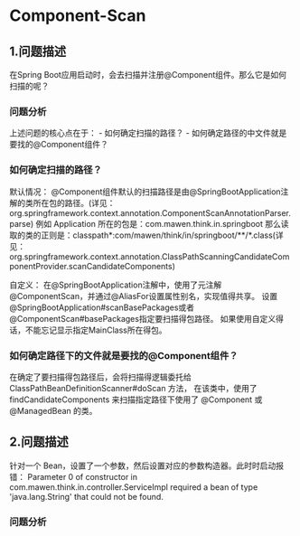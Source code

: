 # Component-Scan


## 1.问题描述

在Spring Boot应用启动时，会去扫描并注册@Component组件。那么它是如何扫描的呢？

### 问题分析

上述问题的核心点在于：
    - 如何确定扫描的路径？
    - 如何确定路径的中文件就是要找的@Component组件？

### 如何确定扫描的路径？

默认情况：
@Component组件默认的扫描路径是由@SpringBootApplication注解的类所在包的路径。(详见：org.springframework.context.annotation.ComponentScanAnnotationParser.parse)
例如 Application 所在的包是：com.mawen.think.in.springboot
那么读取的类的正则是：classpath*:com/mawen/think/in/springboot/**/*.class(详见：org.springframework.context.annotation.ClassPathScanningCandidateComponentProvider.scanCandidateComponents)

自定义：
在@SpringBootApplication注解中，使用了元注解@ComponentScan，并通过@AliasFor设置属性别名，实现值得共享。
设置@SpringBootApplication#scanBasePackages或者@ComponentScan#basePackages指定要扫描得包路径。
如果使用自定义得话，不能忘记显示指定MainClass所在得包。

### 如何确定路径下的文件就是要找的@Component组件？

在确定了要扫描得包路径后，会将扫描得逻辑委托给 ClassPathBeanDefinitionScanner#doScan 方法，
在该类中，使用了 findCandidateComponents 来扫描指定路径下使用了 @Component 或 @ManagedBean 的类。

## 2.问题描述

针对一个 Bean，设置了一个参数，然后设置对应的参数构造器。此时时启动报错：
Parameter 0 of constructor in com.mawen.think.in.controller.ServiceImpl required a bean of type 'java.lang.String' that could not be found.

### 问题分析

